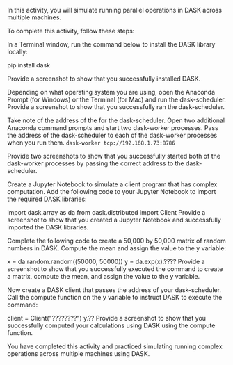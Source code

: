 In this activity, you will simulate running parallel operations in DASK across multiple machines.

To complete this activity, follow these steps:

In a Terminal window, run the command below to install the DASK library locally:

pip install dask

Provide a screenshot to show that you successfully installed DASK.

Depending on what operating system you are using, open the Anaconda Prompt (for Windows) or the Terminal (for Mac) and run the dask-scheduler. Provide a screenshot to show that you successfully ran the dask-scheduler.

Take note of the address of the for the dask-scheduler. Open two additional Anaconda command prompts and start two dask-worker processes. Pass the address of the dask-scheduler to each of the dask-worker processes when you run them. 
`dask-worker tcp://192.168.1.73:8786`

Provide two screenshots to show that you successfully started both of the dask-worker processes by passing the correct address to the dask-scheduler.

Create a Jupyter Notebook to simulate a client program that has complex computation. Add the following code to your Jupyter Notebook to import the required DASK libraries:

import dask.array as da
from dask.distributed import Client
Provide a screenshot to show that you created a Jupyter Notebook and successfully imported the DASK libraries.

Complete the following code to create a 50,000 by 50,000 matrix of random numbers in DASK.  Compute the mean and assign the value to the y variable:

x = da.random.random((50000, 50000))
y = da.exp(x).????
Provide a screenshot to show that you successfully executed the command to create a matrix, compute the mean, and assign the value to the y variable.

Now create a DASK client that passes the address of your dask-scheduler. Call the compute function on the y variable to instruct DASK to execute the command:

client = Client("????????")
y.??
Provide a screenshot to show that you successfully computed your calculations using DASK using the compute function.

You have completed this activity and practiced simulating running complex operations across multiple machines using DASK.